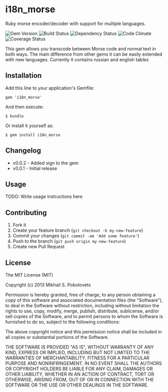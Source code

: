 # i18n_morse

Ruby morse encoder/decoder with support for multiple languages.

![Gem Version](https://badge.fury.io/rb/i18n_morse.png)
![Build Status](https://secure.travis-ci.org/styx/i18n_morse.png?branch=master)
![Dependency Status](https://gemnasium.com/styx/i18n_morse.png)
![Code Climate](https://codeclimate.com/github/styx/i18n_morse.png)
![Coverage Status](https://coveralls.io/repos/styx/i18n_morse/badge.png?branch=master)

This gem allows you transcode between Morse code and normal text in both ways.
The main difference from other gems it can be easily extended with new languages.
Currently it contains russian and english tables


## Installation

Add this line to your application's Gemfile:

    gem 'i18n_morse'

And then execute:

    $ bundle

Or install it yourself as:

    $ gem install i18n_morse


## Changelog

* v0.0.2 - Added sign to the gem
* v0.0.1 - Initial release

## Usage

TODO: Write usage instructions here


## Contributing

1. Fork it
2. Create your feature branch (`git checkout -b my-new-feature`)
3. Commit your changes (`git commit -am 'Add some feature'`)
4. Push to the branch (`git push origin my-new-feature`)
5. Create new Pull Request


## License

The MIT License (MIT)

Copyright (c) 2013 Mikhail S. Pobolovets

Permission is hereby granted, free of charge, to any person obtaining a copy
of this software and associated documentation files (the "Software"), to deal
in the Software without restriction, including without limitation the rights
to use, copy, modify, merge, publish, distribute, sublicense, and/or sell
copies of the Software, and to permit persons to whom the Software is
furnished to do so, subject to the following conditions:

The above copyright notice and this permission notice shall be included in
all copies or substantial portions of the Software.

THE SOFTWARE IS PROVIDED "AS IS", WITHOUT WARRANTY OF ANY KIND, EXPRESS OR
IMPLIED, INCLUDING BUT NOT LIMITED TO THE WARRANTIES OF MERCHANTABILITY,
FITNESS FOR A PARTICULAR PURPOSE AND NONINFRINGEMENT. IN NO EVENT SHALL THE
AUTHORS OR COPYRIGHT HOLDERS BE LIABLE FOR ANY CLAIM, DAMAGES OR OTHER
LIABILITY, WHETHER IN AN ACTION OF CONTRACT, TORT OR OTHERWISE, ARISING FROM,
OUT OF OR IN CONNECTION WITH THE SOFTWARE OR THE USE OR OTHER DEALINGS IN
THE SOFTWARE.
